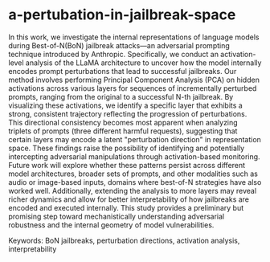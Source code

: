 # a-pertubation-in-jailbreak-space
In this work, we investigate the internal representations of language models during Best-of-N(BoN) jailbreak attacks—an adversarial prompting technique introduced by Anthropic. Specifically, we conduct an activation-level analysis of the LLaMA architecture to uncover how the model internally encodes prompt perturbations that lead to successful jailbreaks. Our method involves performing Principal Component Analysis (PCA) on hidden activations across various layers for sequences of incrementally perturbed prompts, ranging from the original to a successful N-th jailbreak. By visualizing these activations, we identify a specific layer that exhibits a strong, consistent trajectory reflecting the progression of perturbations. This directional consistency becomes most apparent when analyzing triplets of prompts (three different harmful requests), suggesting that certain layers may encode a latent "perturbation direction" in representation space. These findings raise the possibility of identifying and potentially intercepting adversarial manipulations through activation-based monitoring.
Future work will explore whether these patterns persist across different model architectures, broader sets of prompts, and other modalities such as audio or image-based inputs, domains where best-of-N strategies have also worked well. Additionally, extending the analysis to more layers may reveal richer dynamics and allow for better interpretability of how jailbreaks are encoded and executed internally. This study provides a preliminary but promising step toward mechanistically understanding adversarial robustness and the internal geometry of model vulnerabilities.

Keywords: BoN jailbreaks, perturbation directions, activation analysis, interpretability
